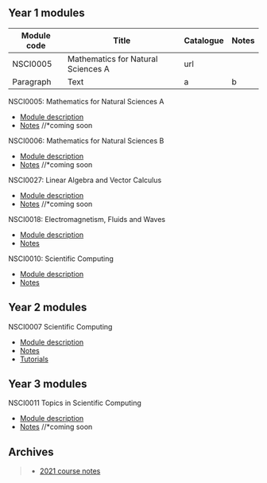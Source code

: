 ## Year 1 modules

| Module code      | Title | Catalogue | Notes |
| ----------- | ----------- |  ----------- |  ----------- |
| NSCI0005      | Mathematics for Natural Sciences A |url| |url|
| Paragraph   | Text        | a| b |

NSCI0005: Mathematics for Natural Sciences A
* [Module description](https://www.ucl.ac.uk/module-catalogue/modules/mathematics-for-natural-sciences-a-NSCI0005)
* [Notes](NOLINK) //*coming soon

NSCI0006: Mathematics for Natural Sciences B
* [Module description](https://www.ucl.ac.uk/module-catalogue/modules/mathematics-for-natural-sciences-b-NSCI0006)
* [Notes](NOLINK) //*coming soon

NSCI0027: Linear Algebra and Vector Calculus
* [Module description](https://www.ucl.ac.uk/module-catalogue/modules/linear-algebra-and-vector-calculus-NSCI0027)
* [Notes](NOLINK) //*coming soon

NSCI0018: Electromagnetism, Fluids and Waves
* [Module description](https://www.ucl.ac.uk/module-catalogue/modules/electromagnetism-fluids-and-waves-NSCI0018)
* [Notes](https://uclnatsci.github.io/Electromagnetism-Fluids-and-Waves/intro.html)

NSCI0010: Scientific Computing
* [Module description](https://www.ucl.ac.uk/module-catalogue/modules/science-and-society-1-communication-and-computing-NSCI0010)
* [Notes](https://uclnatsci.github.io/Interdisciplinary-Research-Skills)



## Year 2 modules

NSCI0007 Scientific Computing
* [Module description](https://www.ucl.ac.uk/module-catalogue/modules/scientific-communication-and-computing-NSCI0007)
* [Notes](https://uclnatsci.github.io/Scientific-Computing/intro.html)
* [Tutorials](https://uclnatsci.github.io/Scientific-Computing-Tutorials.html)



## Year 3 modules
NSCI0011 Topics in Scientific Computing
* [Module description](https://www.ucl.ac.uk/module-catalogue/modules/topics-in-scientific-computing-NSCI0011)
* [Notes](NOLINK) //*coming soon



## Archives

> * [2021 course notes](https://uclnatsci.github.io/2021.html)


